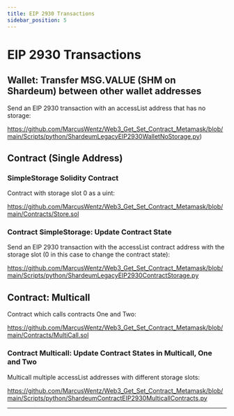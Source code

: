 ```yaml
---
title: EIP 2930 Transactions
sidebar_position: 5
---
```

# EIP 2930 Transactions

## Wallet: Transfer MSG.VALUE (SHM on Shardeum) between other wallet addresses

Send an EIP 2930 transaction with an accessList address that has no storage:

https://github.com/MarcusWentz/Web3_Get_Set_Contract_Metamask/blob/main/Scripts/python/ShardeumLegacyEIP2930WalletNoStorage.py)

## Contract (Single Address)

### SimpleStorage Solidity Contract

Contract with storage slot 0 as a uint:

https://github.com/MarcusWentz/Web3_Get_Set_Contract_Metamask/blob/main/Contracts/Store.sol

### Contract SimpleStorage: Update Contract State

Send an EIP 2930 transaction with the accessList contract address with the storage slot (0 in this case to change the contract state):

https://github.com/MarcusWentz/Web3_Get_Set_Contract_Metamask/blob/main/Scripts/python/ShardeumLegacyEIP2930ContractStorage.py

## Contract: Multicall

Contract which calls contracts One and Two:

https://github.com/MarcusWentz/Web3_Get_Set_Contract_Metamask/blob/main/Contracts/MultiCall.sol

### Contract Multicall: Update Contract States in Multicall, One and Two

Multicall multiple accessList addresses with different storage slots:

https://github.com/MarcusWentz/Web3_Get_Set_Contract_Metamask/blob/main/Scripts/python/ShardeumContractEIP2930MulticallContracts.py
___
